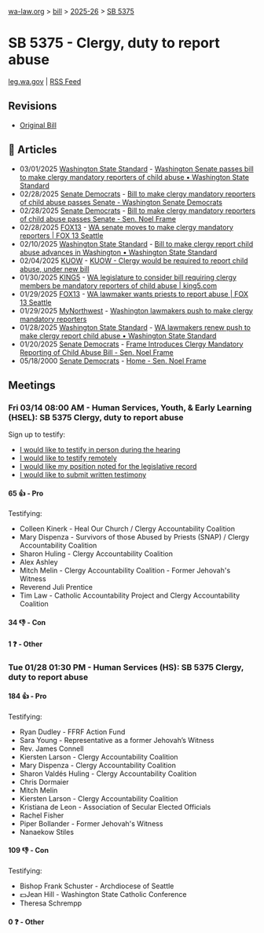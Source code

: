 [wa-law.org](/) > [bill](/bill/) > [2025-26](/bill/2025-26/) > [SB 5375](/bill/2025-26/sb/5375/)

# SB 5375 - Clergy, duty to report abuse
[leg.wa.gov](https://app.leg.wa.gov/billsummary?BillNumber=5375&Year=2025&Initiative=false) | [RSS Feed](./rss.xml)

## Revisions
* [Original Bill](1/)

## 📰 Articles
* 03/01/2025 [Washington State Standard](/org/washington_state_standard/) - [Washington Senate passes bill to make clergy mandatory reporters of child abuse • Washington State Standard](https://washingtonstatestandard.com/2025/02/28/washington-senate-passes-bill-to-make-clergy-members-mandatory-reporters/#:~:text=Senate%20Bill%205375)
* 02/28/2025 [Senate Democrats](/org/senate_democrats/) - [Bill to make clergy mandatory reporters of child abuse passes Senate - Washington Senate Democrats](https://senatedemocrats.wa.gov/blog/2025/02/28/bill-to-make-clergy-mandatory-reporters-of-child-abuse-passes-senate-2/#:~:text=Senate%20Bill%205375)
* 02/28/2025 [Senate Democrats](/org/senate_democrats/) - [Bill to make clergy mandatory reporters of child abuse passes Senate - Sen. Noel Frame](https://senatedemocrats.wa.gov/frame/2025/02/28/bill-to-make-clergy-mandatory-reporters-of-child-abuse-passes-senate-2/#:~:text=Senate%20Bill%205375)
* 02/28/2025 [FOX13](/org/fox13/) - [WA senate moves to make clergy mandatory reporters | FOX 13 Seattle](https://www.fox13seattle.com/news/clergy-members-mandatory-reporters-abuse#:~:text=Senate%20Bill%205375)
* 02/10/2025 [Washington State Standard](/org/washington_state_standard/) - [Bill to make clergy report child abuse advances in Washington • Washington State Standard](https://washingtonstatestandard.com/briefs/bill-to-make-clergy-report-child-abuse-advances-in-washington/#:~:text=Senate%20Bill%205375)
* 02/04/2025 [KUOW](/org/kuow/) - [KUOW - Clergy would be required to report child abuse, under new bill](https://www.kuow.org/stories/clergy-would-be-required-to-report-child-abuse-und#:~:text=proposed%20bill)
* 01/30/2025 [KING5](/org/king5/) - [WA legislature to consider bill requiring clergy members be mandatory reporters of child abuse | king5.com](https://www.king5.com/article/news/politics/state-politics/wa-legislature-consider-bill-requiring-clergy-members-be-mandatory-reporters-child-abuse/281-e773bfe3-780f-4162-91a1-64e12c4feab4#:~:text=Senate%20Bill%205375)
* 01/29/2025 [FOX13](/org/fox13/) - [WA lawmaker wants priests to report abuse | FOX 13 Seattle](https://www.fox13seattle.com/news/lawmaker-wants-priests-report-abuse-wa#:~:text=Senate%20Bill%205375)
* 01/29/2025 [MyNorthwest](/org/mynorthwest/) - [Washington lawmakers push to make clergy mandatory reporters](https://mynorthwest.com/mynorthwest-politics/lawmakers-push-to-make-clergy-mandatory-reporters-will-this-attempt-finally-succeed/4036329#:~:text=Senate%20Bill%20(SB)%205375)
* 01/28/2025 [Washington State Standard](/org/washington_state_standard/) - [WA lawmakers renew push to make clergy report child abuse • Washington State Standard](https://washingtonstatestandard.com/2025/01/28/washington-lawmakers-renew-push-to-make-clergy-report-child-abuse/#:~:text=Senate%20Bill%205375)
* 01/20/2025 [Senate Democrats](/org/senate_democrats/) - [Frame Introduces Clergy Mandatory Reporting of Child Abuse Bill - Sen. Noel Frame](https://senatedemocrats.wa.gov/frame/2025/01/20/frame-introduces-clergy-mandatory-reporting-of-child-abuse-bill/#:~:text=SB%205375)
* 05/18/2000 [Senate Democrats](/org/senate_democrats/) - [Home - Sen. Noel Frame](https://senatedemocrats.wa.gov/frame/#:~:text=SB%205375)

## Meetings
### Fri 03/14 08:00 AM - Human Services, Youth, & Early Learning (HSEL): SB 5375 Clergy, duty to report abuse
Sign up to testify:
* [I would like to testify in person during the hearing](https://app.leg.wa.gov/csi/Testifier/Add?chamber=House&mId=32997&aId=165392&caId=26271&tId=1)
* [I would like to testify remotely](https://app.leg.wa.gov/csi/Testifier/Add?chamber=House&mId=32997&aId=165392&caId=26271&tId=2)
* [I would like my position noted for the legislative record](https://app.leg.wa.gov/csi/Testifier/Add?chamber=House&mId=32997&aId=165392&caId=26271&tId=3)
* [I would like to submit written testimony](https://app.leg.wa.gov/csi/Testifier/Add?chamber=House&mId=32997&aId=165392&caId=26271&tId=4)

#### 65 👍 - Pro
Testifying:
* Colleen Kinerk - Heal Our Church / Clergy Accountability Coalition
* Mary Dispenza - Survivors of those Abused by Priests (SNAP) / Clergy Accountability Coalition
* Sharon Huling - Clergy Accountability Coalition
* Alex Ashley
* Mitch Melin - Clergy Accountability Coalition - Former Jehovah's Witness
* Reverend Juli Prentice
* Tim Law - Catholic Accountability Project and Clergy Accountability Coalition

#### 34 👎 - Con

#### 1 ❓ - Other

### Tue 01/28 01:30 PM - Human Services (HS): SB 5375 Clergy, duty to report abuse
#### 184 👍 - Pro
Testifying:
* Ryan Dudley - FFRF Action Fund
* Sara Young - Representative as a former Jehovah’s Witness
* Rev. James Connell
* Kiersten Larson - Clergy Accountability Coalition
* Mary Dispenza - Clergy Accountability Coalition
* Sharon Valdés Huling - Clergy Accountability Coalition
* Chris Dormaier
* Mitch Melin
* Kiersten Larson - Clergy Accountability Coalition
* Kristiana de Leon - Association of Secular Elected Officials
* Rachel Fisher
* Piper Bollander - Former Jehovah's Witness
* Nanaekow Stiles

#### 109 👎 - Con
Testifying:
* Bishop Frank Schuster - Archdiocese of Seattle
* 💵Jean Hill - Washington State Catholic Conference
* Theresa Schrempp

#### 0 ❓ - Other
